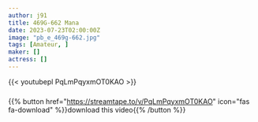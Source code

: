 ```yaml
---
author: j91
title: 469G-662 Mana
date: 2023-07-23T02:00:00Z
image: "pb_e_469g-662.jpg"
tags: [Amateur, ]
maker: []
actress: []
---
```



{{< youtubepl PqLmPqyxmOT0KAO >}}
###

{{% button href="https://streamtape.to/v/PqLmPqyxmOT0KAO" icon="fas fa-download" %}}download this video{{% /button %}}


